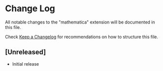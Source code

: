 # Change Log
All notable changes to the "mathematica" extension will be documented in this file.

Check [Keep a Changelog](http://keepachangelog.com/) for recommendations on how to structure this file.

## [Unreleased]
- Initial release